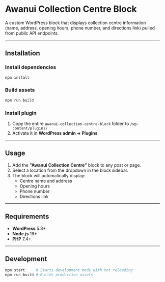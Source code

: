# Awanui Collection Centre Block

A custom WordPress block that displays collection centre information (name, address, opening hours, phone number, and directions link) pulled from public API endpoints.

---

## Installation

### Install dependencies
```bash
npm install
```

### Build assets
```bash
npm run build
```

### Install plugin
1. Copy the entire `awanui-collection-centre-block` folder to `/wp-content/plugins/`
2. Activate it in **WordPress admin → Plugins**

---

## Usage
1. Add the **"Awanui Collection Centre"** block to any post or page.
2. Select a location from the dropdown in the block sidebar.
3. The block will automatically display:
   - Centre name and address
   - Opening hours
   - Phone number
   - Directions link

---

## Requirements
- **WordPress** 5.8+
- **Node.js** 16+
- **PHP** 7.4+

---

## Development
```bash
npm start     # Starts development mode with hot reloading
npm run build # Builds production assets
```
